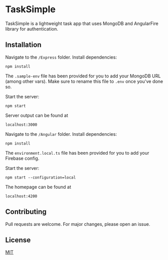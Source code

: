 # TaskSimple

TaskSimple is a lightweight task app that uses MongoDB and AngularFire library for authentication.

## Installation

Navigate to the `/Express` folder. Install dependencies:

`npm install`

The `.sample-env` file has been provided for you to add your MongoDB URL (among other vars). Make sure to rename this file to `.env` once you've done so.

Start the server:

`npm start`

Server output can be found at

`localhost:3000`

Navigate to the `/Angular` folder. Install dependencies:

`npm install`

The `environment.local.ts` file has been provided for you to add your Firebase config.

Start the server:

`npm start --configuration=local`

The homepage can be found at

`localhost:4200`

## Contributing

Pull requests are welcome. For major changes, please open an issue.

## License

[MIT](https://choosealicense.com/licenses/mit/)
